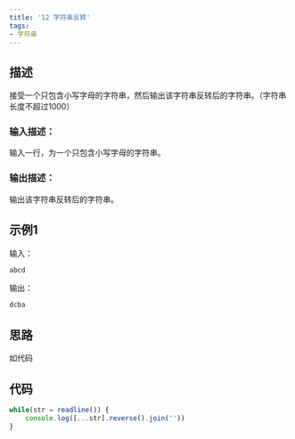 ```yaml
---
title: '12 字符串反转'
tags:
- 字符串
---
```


## 描述

接受一个只包含小写字母的字符串，然后输出该字符串反转后的字符串。（字符串长度不超过1000）

### 输入描述：

输入一行，为一个只包含小写字母的字符串。

### 输出描述：

输出该字符串反转后的字符串。

## 示例1

输入：

```bash
abcd
```



输出：

```bash
dcba
```

## 思路

如代码


## 代码

```js
while(str = readline()) {
    console.log([...str].reverse().join(''))
}
```

